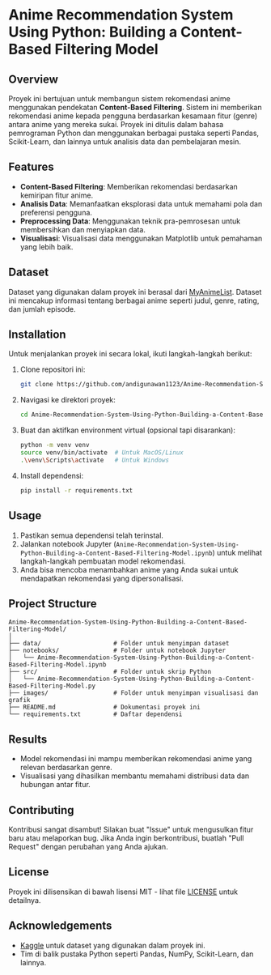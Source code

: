 # Anime Recommendation System Using Python: Building a Content-Based Filtering Model

## Overview
Proyek ini bertujuan untuk membangun sistem rekomendasi anime menggunakan pendekatan **Content-Based Filtering**. Sistem ini memberikan rekomendasi anime kepada pengguna berdasarkan kesamaan fitur (genre) antara anime yang mereka sukai. Proyek ini ditulis dalam bahasa pemrograman Python dan menggunakan berbagai pustaka seperti Pandas, Scikit-Learn, dan lainnya untuk analisis data dan pembelajaran mesin.

## Features
- **Content-Based Filtering**: Memberikan rekomendasi berdasarkan kemiripan fitur anime.
- **Analisis Data**: Memanfaatkan eksplorasi data untuk memahami pola dan preferensi pengguna.
- **Preprocessing Data**: Menggunakan teknik pra-pemrosesan untuk membersihkan dan menyiapkan data.
- **Visualisasi**: Visualisasi data menggunakan Matplotlib untuk pemahaman yang lebih baik.

## Dataset
Dataset yang digunakan dalam proyek ini berasal dari [MyAnimeList](https://www.kaggle.com/datasets/CooperUnion/anime-recommendations-database?select=anime.csv). Dataset ini mencakup informasi tentang berbagai anime seperti judul, genre, rating, dan jumlah episode.

## Installation
Untuk menjalankan proyek ini secara lokal, ikuti langkah-langkah berikut:

1. Clone repositori ini:
   ```bash
   git clone https://github.com/andigunawan1123/Anime-Recommendation-System-Using-Python-Building-a-Content-Based-Filtering-Model.git
   ```
   
2. Navigasi ke direktori proyek:
   ```bash
   cd Anime-Recommendation-System-Using-Python-Building-a-Content-Based-Filtering-Model
   ```
   
3. Buat dan aktifkan environment virtual (opsional tapi disarankan):
   ```bash
   python -m venv venv
   source venv/bin/activate  # Untuk MacOS/Linux
   .\venv\Scripts\activate   # Untuk Windows
   ```

4. Install dependensi:
   ```bash
   pip install -r requirements.txt
   ```

## Usage
1. Pastikan semua dependensi telah terinstal.
2. Jalankan notebook Jupyter (`Anime-Recommendation-System-Using-Python-Building-a-Content-Based-Filtering-Model.ipynb`) untuk melihat langkah-langkah pembuatan model rekomendasi.
3. Anda bisa mencoba menambahkan anime yang Anda sukai untuk mendapatkan rekomendasi yang dipersonalisasi.

## Project Structure
```
Anime-Recommendation-System-Using-Python-Building-a-Content-Based-Filtering-Model/
│
├── data/                    # Folder untuk menyimpan dataset
├── notebooks/               # Folder untuk notebook Jupyter
│   └── Anime-Recommendation-System-Using-Python-Building-a-Content-Based-Filtering-Model.ipynb
├── src/                     # Folder untuk skrip Python
│   └── Anime-Recommendation-System-Using-Python-Building-a-Content-Based-Filtering-Model.py
├── images/                  # Folder untuk menyimpan visualisasi dan grafik
├── README.md                # Dokumentasi proyek ini
└── requirements.txt         # Daftar dependensi
```

## Results
- Model rekomendasi ini mampu memberikan rekomendasi anime yang relevan berdasarkan genre.
- Visualisasi yang dihasilkan membantu memahami distribusi data dan hubungan antar fitur.

## Contributing
Kontribusi sangat disambut! Silakan buat "Issue" untuk mengusulkan fitur baru atau melaporkan bug. Jika Anda ingin berkontribusi, buatlah "Pull Request" dengan perubahan yang Anda ajukan.

## License
Proyek ini dilisensikan di bawah lisensi MIT - lihat file [LICENSE](LICENSE) untuk detailnya.

## Acknowledgements
- [Kaggle](https://www.kaggle.com/) untuk dataset yang digunakan dalam proyek ini.
- Tim di balik pustaka Python seperti Pandas, NumPy, Scikit-Learn, dan lainnya.
